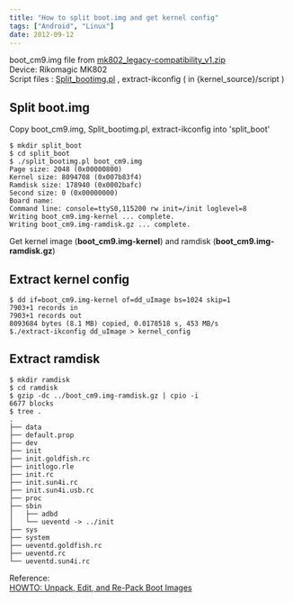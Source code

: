 ```yaml
---
title: "How to split boot.img and get kernel config"
tags: ["Android", "Linux"]
date: 2012-09-12
---
```


boot\_cm9.img file from [mk802_legacy-compatibility_v1.zip](http://www.androidfilehost.com/main/Allwinner_A10_Developers/christiantroy/misc/legacy/mk802_legacy-compatibility_v1.zip)  
Device: Rikomagic MK802  
Script files : [Split_bootimg.pl](http://zen-droid.googlecode.com/files/split_bootimg.pl) , extract-ikconfig ( in {kernel\_source}/script )

## Split boot.img

Copy boot\_cm9.img, Split\_bootimg.pl, extract-ikconfig into 'split\_boot'  

```
$ mkdir split_boot
$ cd split_boot
$ ./split_bootimg.pl boot_cm9.img
Page size: 2048 (0x00000800)
Kernel size: 8094708 (0x007b83f4)
Ramdisk size: 178940 (0x0002bafc)
Second size: 0 (0x00000000)
Board name:
Command line: console=ttyS0,115200 rw init=/init loglevel=8
Writing boot_cm9.img-kernel ... complete.
Writing boot_cm9.img-ramdisk.gz ... complete.
```

Get kernel image (__boot_cm9.img-kernel__) and ramdisk (__boot_cm9.img-ramdisk.gz__)

## Extract kernel config

```
$ dd if=boot_cm9.img-kernel of=dd_uImage bs=1024 skip=1
7903+1 records in
7903+1 records out
8093684 bytes (8.1 MB) copied, 0.0178518 s, 453 MB/s
$./extract-ikconfig dd_uImage > kernel_config
```

## Extract ramdisk

```
$ mkdir ramdisk
$ cd ramdisk
$ gzip -dc ../boot_cm9.img-ramdisk.gz | cpio -i
6677 blocks
$ tree .
.
├── data
├── default.prop
├── dev
├── init
├── init.goldfish.rc
├── initlogo.rle
├── init.rc
├── init.sun4i.rc
├── init.sun4i.usb.rc
├── proc
├── sbin
│   ├── adbd
│   └── ueventd -> ../init
├── sys
├── system
├── ueventd.goldfish.rc
├── ueventd.rc
└── ueventd.sun4i.rc
```

Reference:  
[HOWTO: Unpack, Edit, and Re-Pack Boot Images](http://android-dls.com/wiki/index.php?title=HOWTO:_Unpack%2C_Edit%2C_and_Re-Pack_Boot_Images)


